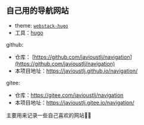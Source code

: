 ## 自己用的导航网站

- theme: [`webstack-hugo`](https://github.com/iplaycode/webstack-hugo)
- 工具：[hugo](https://github.com/gohugoio/hugo)

github:  
- 仓库： [https://github.com/javioustlj/navigation](https://github.com/javioustlj/navigation)
- 本项目地址：https://javioustlj.github.io/navigation/

gitee:  
- 仓库：https://gitee.com/javioustlj/navigation
- 本项目地址：https://javioustlj.gitee.io/navigation/

主要用来记录一些自己喜欢的网站🐱‍🐉
